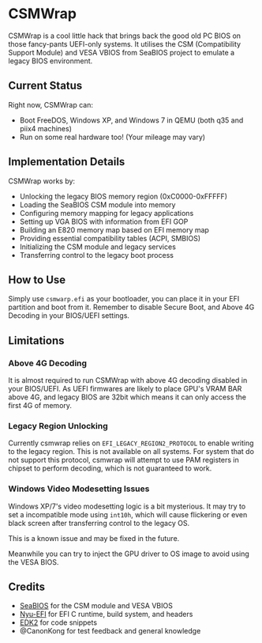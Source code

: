# CSMWrap

CSMWrap is a cool little hack that brings back the good old PC BIOS on those fancy-pants UEFI-only systems. It utilises the CSM (Compatibility Support Module) and VESA VBIOS from SeaBIOS project to emulate a legacy BIOS environment.

## Current Status

Right now, CSMWrap can:

- Boot FreeDOS, Windows XP, and Windows 7 in QEMU (both q35 and piix4 machines)
- Run on some real hardware too! (Your mileage may vary)

## Implementation Details

CSMWrap works by:

- Unlocking the legacy BIOS memory region (0xC0000-0xFFFFF)
- Loading the SeaBIOS CSM module into memory
- Configuring memory mapping for legacy applications
- Setting up VGA BIOS with information from EFI GOP
- Building an E820 memory map based on EFI memory map
- Providing essential compatibility tables (ACPI, SMBIOS)
- Initializing the CSM module and legacy services
- Transferring control to the legacy boot process

## How to Use

Simply use `csmwarp.efi` as your bootloader, you can place it in your EFI partition and boot from it. Remember to disable Secure Boot, and Above 4G Decoding in your BIOS/UEFI settings.

## Limitations
### Above 4G Decoding

It is almost required to run CSMWrap with above 4G decoding disabled in your BIOS/UEFI. As UEFI firmwares are likely to place GPU's VRAM BAR above 4G, and legacy BIOS are 32bit which means it can only access the first 4G of memory.

### Legacy Region Unlocking

Currently csmwrap relies on `EFI_LEGACY_REGION2_PROTOCOL` to enable writing to the legacy region. This is not available on all systems. For system that do not support this protocol, csmwrap will attempt to use PAM registers in chipset to perform decoding, which is not guaranteed to work.

### Windows Video Modesetting Issues

Windows XP/7's video modesetting logic is a bit mysterious. It may try to set a incompatible mode using `int10h`, which will cause flickering or even black screen after transferring control to the legacy OS.

This is a known issue and may be fixed in the future.

Meanwhile you can try to inject the GPU driver to OS image to avoid using the VESA BIOS.

## Credits
- [SeaBIOS](https://www.seabios.org/) for the CSM module and VESA VBIOS
- [Nyu-EFI](https://codeberg.org/osdev/nyu-efi) for EFI C runtime, build system, and headers
- [EDK2](https://github.com/tianocore/edk2) for code snippets
- @CanonKong for test feedback and general knowledge
